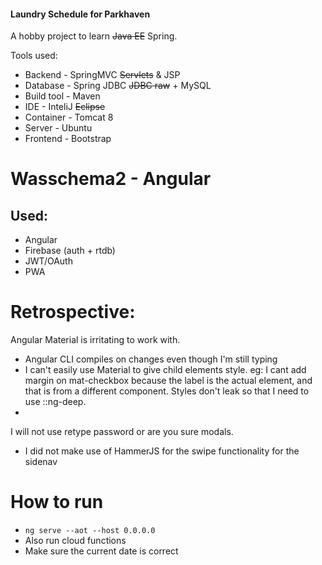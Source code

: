 #### Laundry Schedule for Parkhaven

A hobby project to learn ~~Java EE~~ Spring.

Tools used:
* Backend - SpringMVC ~~Servlets~~ & JSP
* Database - Spring JDBC ~~JDBC raw~~ + MySQL
* Build tool - Maven
* IDE - InteliJ ~~Eclipse~~
* Container - Tomcat 8
* Server - Ubuntu
* Frontend - Bootstrap




# Wasschema2 - Angular

## Used:
- Angular
- Firebase (auth + rtdb)
- JWT/OAuth
- PWA

# Retrospective:
Angular Material is irritating to work with.
- Angular CLI compiles on changes even though I'm still typing
- I can't easily use Material to give child elements style. eg: I cant add margin 
  on mat-checkbox because the label is the actual element, and that is from a 
  different component. Styles don't leak so that I need to use ::ng-deep.
-  


I will not use retype password or are you sure modals.

- I did not make use of HammerJS for the swipe 
  functionality for the sidenav

# How to run

- `ng serve --aot --host 0.0.0.0`
- Also run cloud functions
- Make sure the current date is correct
